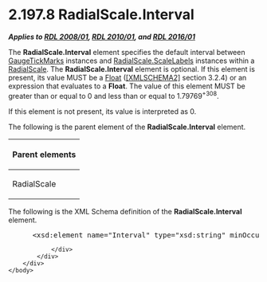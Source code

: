 <html dir="LTR" xmlns:mshelp="http://msdn.microsoft.com/mshelp" xmlns:ddue="http://ddue.schemas.microsoft.com/authoring/2003/5" xmlns:xlink="http://www.w3.org/1999/xlink" xmlns:tool="http://www.microsoft.com/tooltip">
    <head>
        <meta http-equiv="Content-Type" content="text/html; CHARSET=utf-8"></meta>
        <meta name="save" content="history"></meta>
        <title>2.197.8 RadialScale.Interval</title>
        <xml>
            <mshelp:toctitle title="2.197.8 RadialScale.Interval"></mshelp:toctitle>
            <mshelp:rltitle title="[MS-RDL]: RadialScale.Interval"></mshelp:rltitle>
            <mshelp:keyword index="A" term="4d103d01-9dcd-4eb8-b26f-dc844c48ac3e"></mshelp:keyword>
            <mshelp:attr name="DCSext.ContentType" value="open specification"></mshelp:attr>
            <mshelp:attr name="AssetID" value="4d103d01-9dcd-4eb8-b26f-dc844c48ac3e"></mshelp:attr>
            <mshelp:attr name="TopicType" value="kbRef"></mshelp:attr>
            <mshelp:attr name="DCSext.Title" value="[MS-RDL]: RadialScale.Interval" />
        </xml>
    </head>
    <body>
        <div id="header">
            <h1 class="heading">2.197.8 RadialScale.Interval</h1>
        </div>
        <div id="mainSection">
            <div id="mainBody">
                <div id="allHistory" class="saveHistory"></div>
                <div id="sectionSection0" class="section" name="collapseableSection">
                    

<p><b><i>Applies to </i></b><a href="1e855f94-4617-47e4-b89e-0856c6cb420f.md"><b><i>RDL 2008/01</i></b></a><b><i>,
</i></b><a href="3428e690-a348-4ec7-8a6a-8efb42d2cdee.md"><b><i>RDL 2010/01</i></b></a><b><i>,
and </i></b><a href="52ce3983-2bfc-4e72-9359-42aaf5fe4509.md"><b><i>RDL 2016/01</i></b></a></p>

<p>The <b>RadialScale.Interval</b> element specifies the
default interval between <a href="85bb1716-e94b-4d9a-97b3-3c681e0c53d5.md">GaugeTickMarks</a>
instances and <a href="a827496f-21f1-4ecd-925c-8ef98c6dbb10.md">RadialScale.ScaleLabels</a>
instances within a <a href="86468d9f-c561-4b50-a689-5dfccfde8495.md">RadialScale</a>.
The <b>RadialScale.Interval</b> element is optional. If this element is
present, its value MUST be a <a href="c7d0946f-992e-4abc-a304-09b53e030692.md">Float</a>
(<a href="https://go.microsoft.com/fwlink/?LinkId=90610">[XMLSCHEMA2]</a>
section 3.2.4) or an expression that evaluates to a <b>Float</b>. The value of
this element MUST be greater than or equal to 0 and less than or equal
to 1.79769<sup>+308</sup>.</p>

<p>If this element is not present, its value is interpreted
as 0.</p>

<p>The following is the parent element of the <b>RadialScale.Interval</b>
element.</p>

<table>
 <thead>
  <tr>
   <th>
   <p>Parent elements</p>
   </th>
  </tr>
 </thead>
 <tr>
  <td>
  <p>RadialScale </p>
  </td>
 </tr>
</table>

<p>The following is the XML Schema definition of the <b>RadialScale.Interval</b>
element.           </p>

<dl>
<dd>
<div><pre> &lt;xsd:element name=&quot;Interval&quot; type=&quot;xsd:string&quot; minOccurs=&quot;0&quot; /&gt;
</pre></div>
</dd></dl>


                </div>
            </div>
        </div>
    </body>
</html>